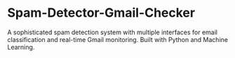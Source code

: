 # Spam-Detector-Gmail-Checker
A sophisticated spam detection system with multiple interfaces for email classification and real-time Gmail monitoring. Built with Python and Machine Learning.
